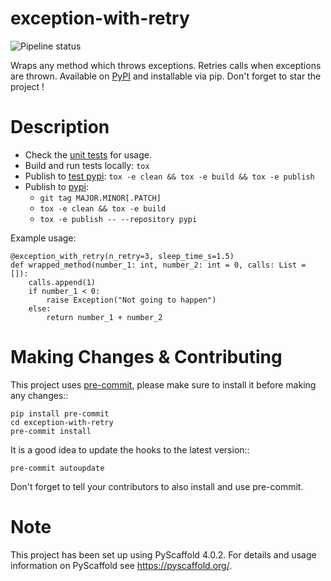 exception-with-retry
====================
![Pipeline status](https://github.com/doruirimescu/exception-with-retry/actions/workflows/main.yml/badge.svg?branch=master) 


Wraps any method which throws exceptions. Retries calls when exceptions are thrown. Available on [PyPI](https://pypi.org/project/exception-with-retry/) and installable via pip. Don't forget to star the project !


Description
===========

- Check the [unit tests](https://github.com/doruirimescu/exception-with-retry/blob/master/tests/test_1.py) for usage.
- Build and run tests locally: `tox`
- Publish to [test pypi](https://test.pypi.org/): `tox -e clean && tox -e build && tox -e publish`
- Publish to [pypi](https://pypi.org/project/exception-with-retry/): 
  * `git tag MAJOR.MINOR[.PATCH]`
  * `tox -e clean && tox -e build` 
  * `tox -e publish -- --repository pypi`
  
Example usage:
```python3
@exception_with_retry(n_retry=3, sleep_time_s=1.5)
def wrapped_method(number_1: int, number_2: int = 0, calls: List = []):
    calls.append(1)
    if number_1 < 0:
        raise Exception("Not going to happen")
    else:
        return number_1 + number_2
```

Making Changes & Contributing
=============================

This project uses [pre-commit](http://pre-commit.com/), please make sure to install it before making any
changes::

    pip install pre-commit
    cd exception-with-retry
    pre-commit install

It is a good idea to update the hooks to the latest version::

    pre-commit autoupdate

Don't forget to tell your contributors to also install and use pre-commit.


Note
====

This project has been set up using PyScaffold 4.0.2. For details and usage
information on PyScaffold see https://pyscaffold.org/.
